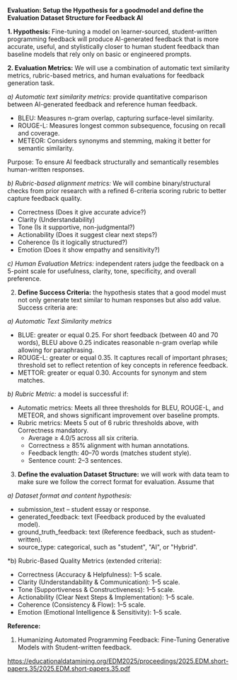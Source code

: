 ﻿**Evaluation: Setup the Hypothesis for a goodmodel and define the Evaluation Dataset Structure for Feedback AI** 

**1. Hypothesis:** Fine-tuning a model on learner-sourced, student-written programming feedback will produce AI-generated feedback that is more accurate, useful, and stylistically closer to human student feedback than baseline models that rely only on basic or engineered prompts. 


**2. Evaluation Metrics:** We will use a combination of automatic text similarity metrics, rubric-based metrics, and human evaluations for feedback generation task.
   
*a) Automatic text similarity metrics:* provide quantitative comparison between AI-generated feedback and reference human feedback.
 
- BLEU: Measures n-gram overlap, capturing surface-level similarity.
- ROUGE-L: Measures longest common subsequence, focusing on recall and coverage.
- METEOR: Considers synonyms and stemming, making it better for semantic similarity.

Purpose: To ensure AI feedback structurally and semantically resembles human-written responses.

*b) Rubric-based alignment metrics:* We will combine binary/structural checks from prior research with a refined 6-criteria scoring rubric to better capture feedback quality.

- Correctness (Does it give accurate advice?)
- Clarity (Understandability)
- Tone (Is it supportive, non-judgmental?)
- Actionability (Does it suggest clear next steps?)
- Coherence (Is it logically structured?)
- Emotion (Does it show empathy and sensitivity?)

*c) Human Evaluation Metrics:* independent raters judge the feedback on a 5-point scale for usefulness, clarity, tone, specificity, and overall preference.

2. **Define Success Criteria:** the hypothesis states that a good model must not only generate text similar to human responses but also add value. Success criteria are:
   
*a) Automatic Text Similarity metrics* 
- BLUE: greater or equal 0.25. For short feedback (between 40 and 70 words), BLEU above 0.25 indicates reasonable n-gram overlap while allowing for paraphrasing. 
- ROUGE-L: greater or equal 0.35. It captures recall of important phrases; threshold set to reflect retention of key concepts in reference feedback. 
- METTOR: greater or equal 0.30. Accounts for synonym and stem matches.
  
*b) Rubric Metric:* a model is successful if: 
  - Automatic metrics: Meets all three thresholds for BLEU, ROUGE-L, and METEOR, and shows significant improvement over baseline prompts. 
  - Rubric metrics: Meets 5 out of 6 rubric thresholds above, with Correctness mandatory. 
    - Average ≥ 4.0/5 across all six criteria.
    - Correctness ≥ 85% alignment with human annotations.
    - Feedback length: 40–70 words (matches student style).
    - Sentence count: 2–3 sentences.

3. **Define the evaluation Dataset Structure:** we will work with data team to make sure we follow the correct format for evaluation. Assume that
    
*a) Dataset format and content hypothesis:*

- submission_text – student essay or response.
- generated\_feedback: text (Feedback produced by the evaluated model). 
- ground\_truth\_feedback: text (Reference feedback, such as student-written). 
- source\_type: categorical, such as "student", "AI", or "Hybrid".
  
*b) Rubric-Based Quality Metrics (extended criteria):
  - Correctness (Accuracy & Helpfulness): 1–5 scale.
  - Clarity (Understandability & Communication): 1–5 scale.
  - Tone (Supportiveness & Constructiveness): 1–5 scale.
  - Actionability (Clear Next Steps & Implementation): 1–5 scale.
  - Coherence (Consistency & Flow): 1–5 scale.
  - Emotion (Emotional Intelligence & Sensitivity): 1–5 scale.

**Reference:** 

1. Humanizing Automated Programming Feedback: Fine-Tuning Generative Models with Student-written feedback.  

<https://educationaldatamining.org/EDM2025/proceedings/2025.EDM.short-papers.35/2025.EDM.short-papers.35.pdf> 




